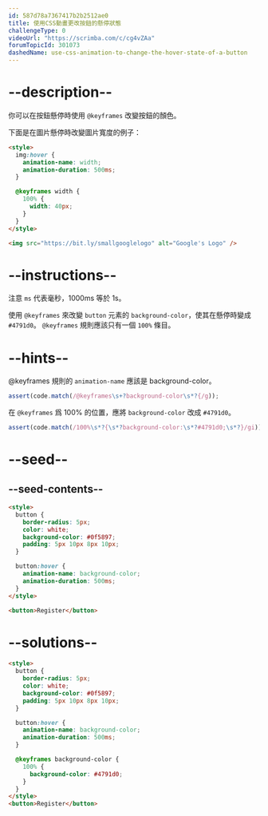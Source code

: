 ```yaml
---
id: 587d78a7367417b2b2512ae0
title: 使用CSS動畫更改按鈕的懸停狀態
challengeType: 0
videoUrl: "https://scrimba.com/c/cg4vZAa"
forumTopicId: 301073
dashedName: use-css-animation-to-change-the-hover-state-of-a-button
---
```


# --description--

你可以在按鈕懸停時使用 `@keyframes` 改變按鈕的顏色。

下面是在圖片懸停時改變圖片寬度的例子：

```html
<style>
  img:hover {
    animation-name: width;
    animation-duration: 500ms;
  }

  @keyframes width {
    100% {
      width: 40px;
    }
  }
</style>

<img src="https://bit.ly/smallgooglelogo" alt="Google's Logo" />
```

# --instructions--

注意 `ms` 代表毫秒，1000ms 等於 1s。

使用 `@keyframes` 來改變 `button` 元素的 `background-color`，使其在懸停時變成 `#4791d0`。 `@keyframes` 規則應該只有一個 `100%` 條目。

# --hints--

@keyframes 規則的 `animation-name` 應該是 background-color。

```js
assert(code.match(/@keyframes\s+?background-color\s*?{/g));
```

在 `@keyframes` 爲 100% 的位置，應將 `background-color` 改成 `#4791d0`。

```js
assert(code.match(/100%\s*?{\s*?background-color:\s*?#4791d0;\s*?}/gi));
```

# --seed--

## --seed-contents--

```html
<style>
  button {
    border-radius: 5px;
    color: white;
    background-color: #0f5897;
    padding: 5px 10px 8px 10px;
  }

  button:hover {
    animation-name: background-color;
    animation-duration: 500ms;
  }
</style>

<button>Register</button>
```

# --solutions--

```html
<style>
  button {
    border-radius: 5px;
    color: white;
    background-color: #0f5897;
    padding: 5px 10px 8px 10px;
  }

  button:hover {
    animation-name: background-color;
    animation-duration: 500ms;
  }

  @keyframes background-color {
    100% {
      background-color: #4791d0;
    }
  }
</style>
<button>Register</button>
```
